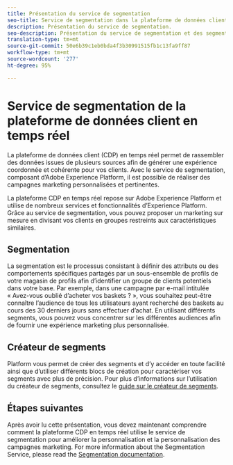 ```yaml
---
title: Présentation du service de segmentation
seo-title: Service de segmentation dans la plateforme de données client en temps réel d’Adobe
description: Présentation du service de segmentation.
seo-description: Présentation du service de segmentation et des segments dans la plateforme de données client en temps réel d’Adobe.
translation-type: tm+mt
source-git-commit: 50e6b39c1eb0bda4f3b30991515fb1c13fa9ff87
workflow-type: tm+mt
source-wordcount: '277'
ht-degree: 95%

---
```



# Service de segmentation de la plateforme de données client en temps réel

La plateforme de données client (CDP) en temps réel permet de rassembler des données issues de plusieurs sources afin de générer une expérience coordonnée et cohérente pour vos clients. Avec le service de segmentation, composant d’Adobe Experience Platform, il est possible de réaliser des campagnes marketing personnalisées et pertinentes.

La plateforme CDP en temps réel repose sur Adobe Experience Platform et utilise de nombreux services et fonctionnalités d’Experience Platform. Grâce au service de segmentation, vous pouvez proposer un marketing sur mesure en divisant vos clients en groupes restreints aux caractéristiques similaires.

## Segmentation

La segmentation est le processus consistant à définir des attributs ou des comportements spécifiques partagés par un sous-ensemble de profils de votre magasin de profils afin d’identifier un groupe de clients potentiels dans votre base. Par exemple, dans une campagne par e-mail intitulée « Avez-vous oublié d’acheter vos baskets ? », vous souhaitez peut-être connaître l’audience de tous les utilisateurs ayant recherché des baskets au cours des 30 derniers jours sans effectuer d’achat. En utilisant différents segments, vous pouvez vous concentrer sur les différentes audiences afin de fournir une expérience marketing plus personnalisée.

## Créateur de segments

Platform vous permet de créer des segments et d’y accéder en toute facilité ainsi que d’utiliser différents blocs de création pour caractériser vos segments avec plus de précision. Pour plus d’informations sur l’utilisation du créateur de segments, consultez le [guide sur le créateur de segments](./segment-builder-guide.md).

## Étapes suivantes

Après avoir lu cette présentation, vous devez maintenant comprendre comment la plateforme CDP en temps réel utilise le service de segmentation pour améliorer la personnalisation et la personnalisation des campagnes marketing. For more information about the Segmentation Service, please read the [Segmentation documentation](../../segmentation/home.md).
